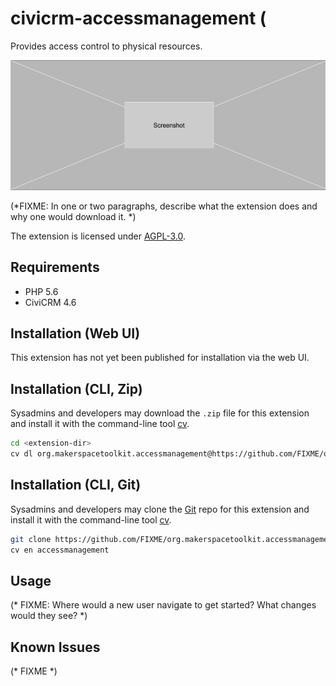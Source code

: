 # civicrm-accessmanagement (
Provides access control to physical resources.

![Screenshot](/images/screenshot.png)

(*FIXME: In one or two paragraphs, describe what the extension does and why one would download it. *)

The extension is licensed under [AGPL-3.0](LICENSE.txt).

## Requirements

* PHP 5.6
* CiviCRM 4.6

## Installation (Web UI)

This extension has not yet been published for installation via the web UI.

## Installation (CLI, Zip)

Sysadmins and developers may download the `.zip` file for this extension and
install it with the command-line tool [cv](https://github.com/civicrm/cv).

```bash
cd <extension-dir>
cv dl org.makerspacetoolkit.accessmanagement@https://github.com/FIXME/org.makerspacetoolkit.accessmanagement/archive/master.zip
```

## Installation (CLI, Git)

Sysadmins and developers may clone the [Git](https://en.wikipedia.org/wiki/Git) repo for this extension and
install it with the command-line tool [cv](https://github.com/civicrm/cv).

```bash
git clone https://github.com/FIXME/org.makerspacetoolkit.accessmanagement.git
cv en accessmanagement
```

## Usage

(* FIXME: Where would a new user navigate to get started? What changes would they see? *)

## Known Issues

(* FIXME *)
